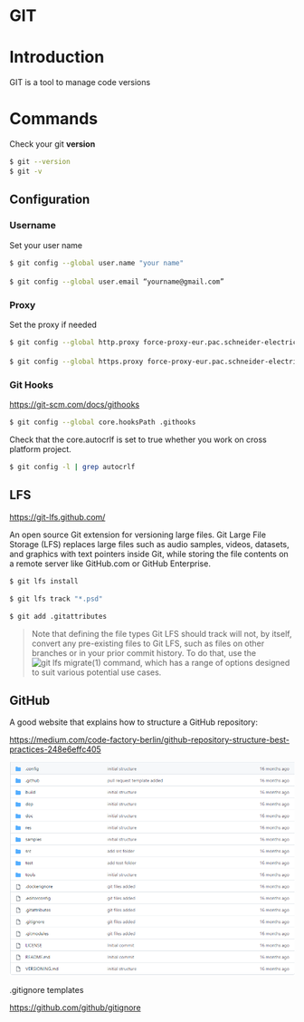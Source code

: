 # GIT
# Introduction
GIT is a tool to manage code versions

# Commands
Check your git **version**
```bash
$ git --version
$ git -v
```
## Configuration
### Username
Set your user name
```bash
$ git config --global user.name "your name"

$ git config --global user.email “yourname@gmail.com”
```

### Proxy
Set the proxy if needed
```bash
$ git config --global http.proxy force-proxy-eur.pac.schneider-electric.com:443

$ git config --global https.proxy force-proxy-eur.pac.schneider-electric.com:443
```
### Git Hooks
https://git-scm.com/docs/githooks
```bash
$ git config --global core.hooksPath .githooks
```
Check that the core.autocrlf is set to true whether you work on cross platform project.
```bash
$ git config -l | grep autocrlf 
```

## LFS
https://git-lfs.github.com/

An open source Git extension for versioning large files.
Git Large File Storage (LFS) replaces large files such as audio samples, videos, datasets, and graphics with text pointers inside Git, while storing the file contents on a remote server like GitHub.com or GitHub Enterprise.

```bash
$ git lfs install
```
```bash
$ git lfs track "*.psd"
```
```bash
$ git add .gitattributes
```

> Note that defining the file types Git LFS should track will not, by itself, convert any pre-existing files to Git LFS, such as files on other branches or in your prior commit history. To do that, use the ![git lfs migrate(1)](https://github.com/git-lfs/git-lfs/blob/main/docs/man/git-lfs-migrate.adoc?utm_source=gitlfs_site&utm_medium=doc_man_migrate_link&utm_campaign=gitlfs) command, which has a range of options designed to suit various potential use cases.

## GitHub
A good website that explains how to structure a GitHub repository:

https://medium.com/code-factory-berlin/github-repository-structure-best-practices-248e6effc405

![github_structure_template](./github_structure_template.png)

.gitignore templates

https://github.com/github/gitignore
